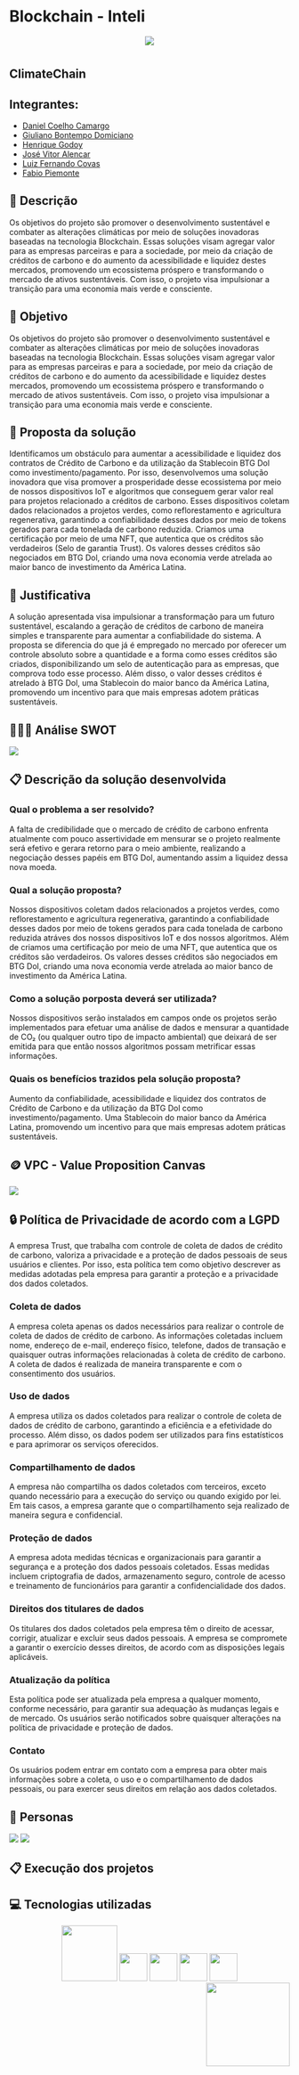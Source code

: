 # Blockchain - Inteli  

<p align="center">
<a><img src="https://github.com/lf-covas/ClimateChain/blob/main/Documenta%C3%A7%C3%A3o/imagens/Dark%20Green%20Nature.png?raw=true"></a>
</p>

# 

## ClimateChain 

## Integrantes: 
- <a href="https://www.linkedin.com/in/daniel-camargo-03562920b/">Daniel Coelho Camargo</a>
- <a href="https://www.linkedin.com/in/giuliano-bontempo-domiciano-5b5766212/">Giuliano Bontempo Domiciano</a>
- <a href="https://www.linkedin.com/in/henrique-godoy-879138252/">Henrique Godoy</a>
- <a href="https://www.linkedin.com/in/jos%C3%A9-vitor-alencar-161243211/">José Vitor Alencar</a>
- <a href="https://www.linkedin.com/in/lfcovas97/">Luiz Fernando Covas</a> 
- <a href="https://www.linkedin.com/in/fabio-piemonte-823a65211/">Fabio Piemonte</a>

## 📝 Descrição
Os objetivos do projeto são promover o desenvolvimento sustentável e combater as alterações climáticas por meio de soluções inovadoras baseadas na tecnologia Blockchain. Essas soluções visam agregar valor para as empresas parceiras e para a sociedade, por meio da criação de créditos de carbono e do aumento da acessibilidade e liquidez destes mercados, promovendo um ecossistema próspero e transformando o mercado de ativos sustentáveis. Com isso, o projeto visa impulsionar a transição para uma economia mais verde e consciente.

## 🧩 Objetivo
Os objetivos do projeto são promover o desenvolvimento sustentável e combater as alterações climáticas por meio de soluções inovadoras baseadas na tecnologia Blockchain. Essas soluções visam agregar valor para as empresas parceiras e para a sociedade, por meio da criação de créditos de carbono e do aumento da acessibilidade e liquidez destes mercados, promovendo um ecossistema próspero e transformando o mercado de ativos sustentáveis. Com isso, o projeto visa impulsionar a transição para uma economia mais verde e consciente.

## 🍃 Proposta da solução
Identificamos um obstáculo para aumentar a acessibilidade e liquidez dos contratos de Crédito de Carbono e da utilização da Stablecoin BTG Dol como investimento/pagamento. Por isso, desenvolvemos uma solução inovadora que visa promover a prosperidade desse ecossistema por meio de nossos dispositivos IoT e algoritmos que conseguem gerar valor real para projetos relacionado a créditos de carbono. Esses dispositivos coletam dados relacionados a projetos verdes, como reflorestamento e agricultura regenerativa, garantindo a confiabilidade desses dados por meio de tokens gerados para cada tonelada de carbono reduzida. Criamos uma certificação por meio de uma NFT, que autentica que os créditos são verdadeiros (Selo de garantia Trust). Os valores desses créditos são negociados em BTG Dol, criando uma nova economia verde atrelada ao maior banco de investimento da América Latina.

## 🤔 Justificativa
A solução apresentada visa impulsionar a transformação para um futuro sustentável, escalando a geração de créditos de carbono de maneira simples e transparente para aumentar a confiabilidade do sistema. A proposta se diferencia do que já é empregado no mercado por oferecer um controle absoluto sobre a quantidade e a forma como esses créditos são criados, disponibilizando um selo de autenticação para as empresas, que comprova todo esse processo. Além disso, o valor desses créditos é atrelado à BTG Dol, uma Stablecoin do maior banco da América Latina, promovendo um incentivo para que mais empresas adotem práticas sustentáveis.

## 👨🏻‍💻 Análise SWOT
<img src="https://github.com/lf-covas/ClimateChain/blob/main/Documenta%C3%A7%C3%A3o/imagens/Simple%20SWOT.png?raw=true">

## 📋 Descrição da solução desenvolvida
### Qual o problema a ser resolvido?
A falta de credibilidade que o mercado de crédito de carbono enfrenta atualmente com pouco assertividade em mensurar se o projeto realmente será efetivo e gerara retorno para o meio ambiente, realizando a negociação desses papéis em BTG Dol, aumentando assim a liquidez dessa nova moeda.

### Qual a solução proposta?
Nossos dispositivos coletam dados relacionados a projetos verdes, como reflorestamento e agricultura regenerativa, garantindo a confiabilidade desses dados por meio de tokens gerados para cada tonelada de carbono reduzida atráves dos nossos dispositivos IoT e dos nossos algoritmos. Além de criamos uma certificação por meio de uma NFT, que autentica que os créditos são verdadeiros. Os valores desses créditos são negociados em BTG Dol, criando uma nova economia verde atrelada ao maior banco de investimento da América Latina.

### Como a solução porposta deverá ser utilizada?
Nossos dispositivos serão instalados em campos onde os projetos serão implementados para efetuar uma análise de dados e mensurar a quantidade de CO₂ (ou qualquer outro tipo de impacto ambiental) que deixará de ser emitida para que então nossos algoritmos possam metrificar essas informações.

### Quais os benefícios trazidos pela solução proposta?
Aumento da confiabilidade, acessibilidade e liquidez dos contratos de Crédito de Carbono e da utilização da BTG Dol como investimento/pagamento. Uma Stablecoin do maior banco da América Latina, promovendo um incentivo para que mais empresas adotem práticas sustentáveis.    

## 🪙 VPC - Value Proposition Canvas
<img src="https://github.com/lf-covas/ClimateChain/blob/main/Documenta%C3%A7%C3%A3o/imagens/Value%20proposition%20canvas.png?raw=true">

## 🔒 Política de Privacidade de acordo com a LGPD
A empresa Trust, que trabalha com controle de coleta de dados de crédito de carbono, valoriza a privacidade e a proteção de dados pessoais de seus usuários e clientes. Por isso, esta política tem como objetivo descrever as medidas adotadas pela empresa para garantir a proteção e a privacidade dos dados coletados. 

### Coleta de dados
A empresa coleta apenas os dados necessários para realizar o controle de coleta de dados de crédito de carbono. As informações coletadas incluem nome, endereço de e-mail, endereço físico, telefone, dados de transação e quaisquer outras informações relacionadas à coleta de crédito de carbono. A coleta de dados é realizada de maneira transparente e com o consentimento dos usuários. 

### Uso de dados 
A empresa utiliza os dados coletados para realizar o controle de coleta de dados de crédito de carbono, garantindo a eficiência e a efetividade do processo. Além disso, os dados podem ser utilizados para fins estatísticos e para aprimorar os serviços oferecidos. 

### Compartilhamento de dados 
A empresa não compartilha os dados coletados com terceiros, exceto quando necessário para a execução do serviço ou quando exigido por lei. Em tais casos, a empresa garante que o compartilhamento seja realizado de maneira segura e confidencial. 

### Proteção de dados 
A empresa adota medidas técnicas e organizacionais para garantir a segurança e a proteção dos dados pessoais coletados. Essas medidas incluem criptografia de dados, armazenamento seguro, controle de acesso e treinamento de funcionários para garantir a confidencialidade dos dados. 

### Direitos dos titulares de dados
Os titulares dos dados coletados pela empresa têm o direito de acessar, corrigir, atualizar e excluir seus dados pessoais. A empresa se compromete a garantir o exercício desses direitos, de acordo com as disposições legais aplicáveis. 

### Atualização da política 
Esta política pode ser atualizada pela empresa a qualquer momento, conforme necessário, para garantir sua adequação às mudanças legais e de mercado. Os usuários serão notificados sobre quaisquer alterações na política de privacidade e proteção de dados. 

### Contato 
Os usuários podem entrar em contato com a empresa para obter mais informações sobre a coleta, o uso e o compartilhamento de dados pessoais, ou para exercer seus direitos em relação aos dados coletados.

## 🙎 Personas
<img src="https://github.com/lf-covas/ClimateChain/blob/main/Documenta%C3%A7%C3%A3o/imagens/Persona1.png?raw=true">
<img src="https://github.com/lf-covas/ClimateChain/blob/main/Documenta%C3%A7%C3%A3o/imagens/Persona2.png?raw=true">


## 📋 Execução dos projetos

## 💻 Tecnologias utilizadas
<div align="center">
  <img width=100 src="https://quolum.com/blog/wp-content/uploads/2023/01/coverimage.png"> 
  <img width=50 src="https://essp.nasa.gov/essp/wp-content/uploads/sites/153/2020/09/gedi-ecosystem-lidar.jpg">
  <img width=50 src="https://colab.research.google.com/img/colab_favicon_256px.png">
  <img width=50 src="https://solidity-portuguese.readthedocs.io/pt/latest/_images/logo.svg">
  <img width=50 src="https://logowik.com/content/uploads/images/visual-studio-code7642.jpg">
</div>

<img align="right" height="150" src="https://media.giphy.com/media/qgQUggAC3Pfv687qPC/giphy.gif"  />
